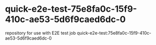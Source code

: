 # quick-e2e-test-75e8fa0c-15f9-410c-ae53-5d6f9caed6dc-0
repository for use with E2E test job quick-e2e-test:75e8fa0c-15f9-410c-ae53-5d6f9caed6dc-0
